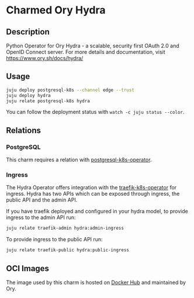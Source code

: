 # Charmed Ory Hydra

## Description

Python Operator for Ory Hydra - a scalable, security first OAuth 2.0 and OpenID Connect server. For more details and documentation, visit https://www.ory.sh/docs/hydra/

## Usage

```bash
juju deploy postgresql-k8s --channel edge --trust
juju deploy hydra
juju relate postgresql-k8s hydra
```

You can follow the deployment status with `watch -c juju status --color`.

## Relations

### PostgreSQL

This charm requires a relation with [postgresql-k8s-operator](https://github.com/canonical/postgresql-k8s-operator).

### Ingress

The Hydra Operator offers integration with the [traefik-k8s-operator](https://github.com/canonical/traefik-k8s-operator) for ingress. Hydra has two APIs which can be exposed through ingress, the public API and the admin API.

If you have traefik deployed and configured in your hydra model, to provide ingress to the admin API run:

```bash
juju relate traefik-admin hydra:admin-ingress
```

To provide ingress to the public API run:

```bash
juju relate traefik-public hydra:public-ingress
```

## OCI Images

The image used by this charm is hosted on [Docker Hub](https://hub.docker.com/r/oryd/hydra) and maintained by Ory.
